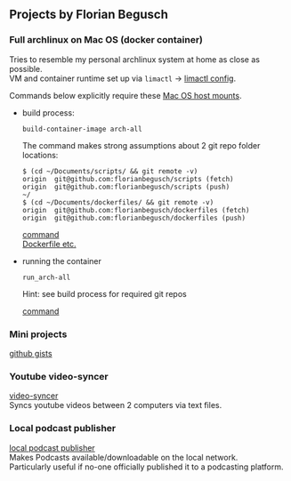 ## Projects by Florian Begusch

### Full archlinux on Mac OS (docker container)

Tries to resemble my personal archlinux system at home as close as possible.  
VM and container runtime set up via `limactl` -> [limactl config](https://github.com/florianbegusch/dot-files/blob/master/.lima/default/lima.yaml).

Commands below explicitly require these [Mac OS host mounts](https://github.com/florianbegusch/dot-files/blob/25f80250cfdd92b2a04c374915c9c0e5628a009f/.lima/default/lima.yaml#L34).

* build process:  
  
  ```
  build-container-image arch-all
  ```

  The command makes strong assumptions about 2 git repo
  folder locations:

  ```
  $ (cd ~/Documents/scripts/ && git remote -v)
  origin  git@github.com:florianbegusch/scripts (fetch)
  origin  git@github.com:florianbegusch/scripts (push)
  ~/
  $ (cd ~/Documents/dockerfiles/ && git remote -v)
  origin  git@github.com:florianbegusch/dockerfiles (fetch)
  origin  git@github.com:florianbegusch/dockerfiles (push)
  ```

  [command](https://github.com/florianbegusch/scripts/blob/master/bin/build-container-image)  
  [Dockerfile etc.](https://github.com/florianbegusch/dockerfiles/tree/master/arch-all)

* running the container

  ```
  run_arch-all
  ```

  Hint: see build process for required git repos

  [command](https://github.com/florianbegusch/scripts/blob/master/bin/run_arch-all)

### Mini projects

[github gists](https://gist.github.com/search?q=user%3Aflorianbegusch+%22mini-project%22&ref=searchresults)


### Youtube video-syncer

[video-syncer](https://github.com/florianbegusch/golang-tools/tree/master/video-syncer)  
Syncs youtube videos between 2 computers via text files.

### Local podcast publisher  

[local podcast publisher](https://github.com/florianbegusch/local-podcast-publisher)  
Makes Podcasts available/downloadable on the local network.  
Particularly useful if no-one officially published it to a podcasting platform.
